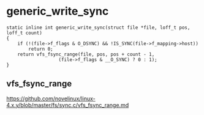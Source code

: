 # generic_write_sync

```
static inline int generic_write_sync(struct file *file, loff_t pos, loff_t count)
{
	if (!(file->f_flags & O_DSYNC) && !IS_SYNC(file->f_mapping->host))
		return 0;
	return vfs_fsync_range(file, pos, pos + count - 1,
			       (file->f_flags & __O_SYNC) ? 0 : 1);
}
```

## vfs_fsync_range

https://github.com/novelinux/linux-4.x.y/blob/master/fs/sync.c/vfs_fsync_range.md
